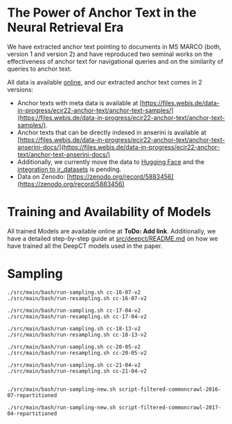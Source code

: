 # The Power of Anchor Text in the Neural Retrieval Era

We have extracted anchor text pointing to documents in MS MARCO (both, version 1 and version 2) and have reproduced two seminal works on the effectiveness of anchor text for navigational queries and on the similarity of queries to anchor text.

All data is available [online](https://files.webis.de/data-in-progress/ecir22-anchor-text/), and our extracted anchor text comes in 2 versions:

- Anchor texts with meta data is available at [https://files.webis.de/data-in-progress/ecir22-anchor-text/anchor-text-samples/](https://files.webis.de/data-in-progress/ecir22-anchor-text/anchor-text-samples/).
- Anchor texts that can be directly indexed in anserini is available at [https://files.webis.de/data-in-progress/ecir22-anchor-text/anchor-text-anserini-docs/](https://files.webis.de/data-in-progress/ecir22-anchor-text/anchor-text-anserini-docs/)
- Additionally, we currently move the data to [Hugging Face](https://huggingface.co/datasets/webis/ms-marco-anchor-text) and the [integration to ir_datasets](https://github.com/allenai/ir_datasets/issues/154) is pending.
- Data on Zenodo: [https://zenodo.org/record/5883456](https://zenodo.org/record/5883456)


# Training and Availability of Models

All trained Models are available online at **ToDo: Add link**.
Additionally, we have a detailed step-by-step guide at [src/deepct/README.md](src/deepct/README.md) on how we have trained all the DeepCT models used in the paper.


# Sampling

```
./src/main/bash/run-sampling.sh cc-16-07-v2
./src/main/bash/run-resampling.sh cc-16-07-v2

./src/main/bash/run-sampling.sh cc-17-04-v2
./src/main/bash/run-resampling.sh cc-17-04-v2

./src/main/bash/run-sampling.sh cc-18-13-v2
./src/main/bash/run-resampling.sh cc-18-13-v2

./src/main/bash/run-sampling.sh cc-20-05-v2
./src/main/bash/run-resampling.sh cc-20-05-v2

./src/main/bash/run-sampling.sh cc-21-04-v2
./src/main/bash/run-resampling.sh cc-21-04-v2


./src/main/bash/run-sampling-new.sh script-filtered-commoncrawl-2016-07-repartitioned

./src/main/bash/run-sampling-new.sh script-filtered-commoncrawl-2017-04-repartitioned
```


